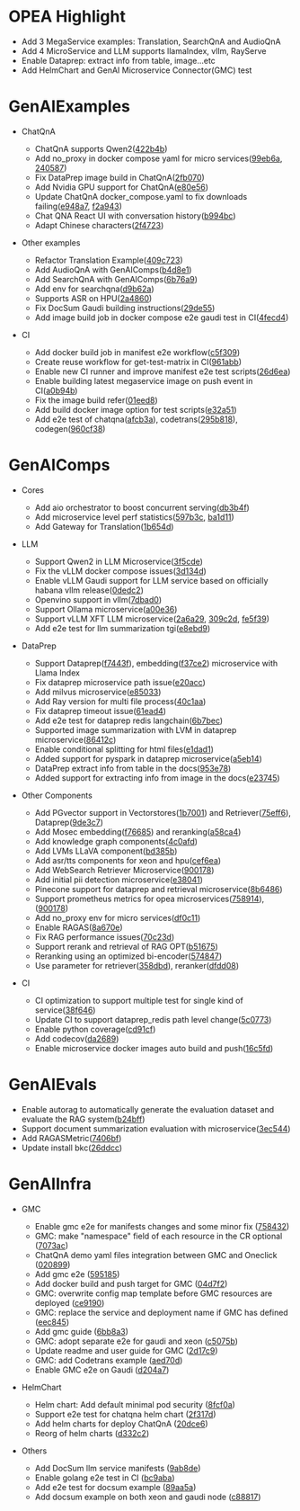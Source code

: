 # OPEA Highlight
- Add 3 MegaService examples: Translation, SearchQnA and AudioQnA
- Add 4 MicroService and LLM supports llamaIndex, vllm, RayServe
- Enable Dataprep: extract info from table, image...etc
- Add HelmChart and GenAI Microservice Connector(GMC) test

# GenAIExamples 
- ChatQnA
    - ChatQnA supports Qwen2([422b4b](https://github.com/opea-project/GenAIExamples/commit/422b4bc56b4e5500538b3d75209320d0a415483b))
    - Add no_proxy in docker compose yaml for micro services([99eb6a](https://github.com/opea-project/GenAIExamples/commit/99eb6a6a7eab4a6d24cbb47d4a541ff4aef41b57), [240587](https://github.com/opea-project/GenAIExamples/commit/240587932b04adeaf740d70229dd27ebd42d5dcd))
    - Fix DataPrep image build in ChatQnA([2fb070](https://github.com/opea-project/GenAIExamples/commit/2fb070dbfd9352d56a7be13606318aa583852a0f))
    - Add Nvidia GPU support for ChatQnA([e80e56](https://github.com/opea-project/GenAIExamples/commit/e80e567817439af1b70b56ff4a60fa58c24e2439))
    - Update ChatQnA docker_compose.yaml to fix downloads failing([e948a7](https://github.com/opea-project/GenAIExamples/commit/e948a7f81b2b68e62b09ad66be35414bf04babd5), [f2a943](https://github.com/opea-project/GenAIExamples/commit/f2a94377aa5e9850a7590c31fd8613f65fdef83c))
    - Chat QNA React UI with conversation history([b994bc](https://github.com/opea-project/GenAIExamples/commit/b994bc87318f245a07e099b395fa49ca3f36baba))
    - Adapt Chinese characters([2f4723](https://github.com/opea-project/GenAIExamples/commit/2f472315fdd4934b4f50b6120a0d583000d7751c))  

- Other examples
    - Refactor Translation Example([409c723](https://github.com/opea-project/GenAIExamples/commit/409c72350e84867ca1ea555c327fe13d00afd926))
    - Add AudioQnA with GenAIComps([b4d8e1](https://github.com/opea-project/GenAIExamples/commit/b4d8e1a19b7cb141dd509c40711d74be26c282ce))
    - Add SearchQnA with GenAIComps([6b76a9](https://github.com/opea-project/GenAIExamples/commit/6b76a93eb70738459d3fd553c44d6e7c120a51b3))
    - Add env for searchqna([d9b62a](https://github.com/opea-project/GenAIExamples/commit/d9b62a5a62d5c192ed34f598f3769378b7f594a1))
    - Supports ASR on HPU([2a4860](https://github.com/opea-project/GenAIExamples/commit/2a48601227557833cae721ad12418060b50dd62e))
    - Fix DocSum Gaudi building instructions([29de55](https://github.com/opea-project/GenAIExamples/commit/29de55da3ca0978123644ccfccdc53da20fc0791))
    - Add image build job in docker compose e2e gaudi test in CI([4fecd4](https://github.com/opea-project/GenAIExamples/commit/4fecd6a850d9b4cc0c4cd88d9987b5ef890c1aa2))

- CI
    - Add docker build job in manifest e2e workflow([c5f309](https://github.com/opea-project/GenAIExamples/commit/c5f3095ea5c0016e4e9a2568ff063a5da4f6ef48))
    - Create reuse workflow for get-test-matrix in CI([961abb](https://github.com/opea-project/GenAIExamples/commit/961abb3c05c2bfb02e1cbae12ec7a67c3c0dfc8f))
    - Enable new CI runner and improve manifest e2e test scripts([26d6ea](https://github.com/opea-project/GenAIExamples/commit/26d6ea4724aeaef9fc258d79226ed15e3c325d76))
    - Enable building latest megaservice image on push event in CI([a0b94b](https://github.com/opea-project/GenAIExamples/commit/a0b94b540180ddba7892573b2d9ce8b0eb16b403))
    - Fix the image build refer([01eed8](https://github.com/opea-project/GenAIExamples/commit/01eed84db13656a000edd8e47f1e24dbbe2b067a))
    - Add build docker image option for test scripts([e32a51](https://github.com/opea-project/GenAIExamples/commit/e32a51451c38c35ee4bf27e58cb47f824821ce8d))
    - Add e2e test of chatqna([afcb3a](https://github.com/opea-project/GenAIExamples/commit/afcb3a)), codetrans([295b818](https://github.com/opea-project/GenAIExamples/commit/295b818)), codegen([960cf38](https://github.com/opea-project/GenAIExamples/commit/960cf38))

# GenAIComps 
- Cores
    - Add aio orchestrator to boost concurrent serving([db3b4f](https://github.com/opea-project/GenAIComps/commit/db3b4f13fa8fc258236d4cc504f1a083d5fd95df))
    - Add microservice level perf statistics([597b3c](https://github.com/opea-project/GenAIComps/commit/597b3ca7d243ff74ce108ded6255e73df01d2486), [ba1d11](https://github.com/opea-project/GenAIComps/commit/ba1d11d93299f2b1d5e53f747aed73cff0384dda))
    - Add Gateway for Translation([1b654d](https://github.com/opea-project/GenAIComps/commit/1b654de29d260043d8a5811a265013d5f5b4b6e1))

- LLM
    - Support Qwen2 in LLM Microservice([3f5cde](https://github.com/opea-project/GenAIComps/commit/3f5cdea67d3789be72aafc70364fd1e0cbe6cfaf))
    - Fix the vLLM docker compose issues([3d134d](https://github.com/opea-project/GenAIComps/commit/3d134d260b8968eb9ca18162b2f0d86aa15a85b3))
    - Enable vLLM Gaudi support for LLM service based on officially habana vllm release([0dedc2](https://github.com/opea-project/GenAIComps/commit/0dedc28af38019e92eaf595935907de82c6a1cf5))
    - Openvino support in vllm([7dbad0](https://github.com/opea-project/GenAIComps/commit/7dbad0706d820f3c6ff8e8b4dd0ee40b7c389ff4))
    - Support Ollama microservice([a00e36](https://github.com/opea-project/GenAIComps/commit/a00e3641f25a7b515f427f1fbbcc893d85d97f85))
    - Support vLLM XFT LLM microservice([2a6a29](https://github.com/opea-project/GenAIComps/commit/2a6a29fda4ff13af5488912974b431390ed2ebc2), [309c2d](https://github.com/opea-project/GenAIComps/commit/309c2da5e18ce75b3ecc3ff3f2d71d51477ad4d1), [fe5f39](https://github.com/opea-project/GenAIComps/commit/fe5f39452b7fbca7e512611cef8c1a90c08feae8))
    - Add e2e test for llm summarization tgi([e8ebd9](https://github.com/opea-project/GenAIComps/commit/e8ebd948ee3518860838b50ca59d999d4f028d7c))

- DataPrep
    - Support Dataprep([f7443f](https://github.com/opea-project/GenAIComps/commit/f7443f)), embedding([f37ce2](https://github.com/opea-project/GenAIComps/commit/f37ce2)) microservice with Llama Index
    - Fix dataprep microservice path issue([e20acc](https://github.com/opea-project/GenAIComps/commit/e20acc))
    - Add milvus microservice([e85033](https://github.com/opea-project/GenAIComps/commit/e85033))
    - Add Ray version for multi file process([40c1aa](https://github.com/opea-project/GenAIComps/commit/40c1aa))
    - Fix dataprep timeout issue([61ead4](https://github.com/opea-project/GenAIComps/commit/61ead4))
    - Add e2e test for dataprep redis langchain([6b7bec](https://github.com/opea-project/GenAIComps/commit/6b7bec))
    - Supported image summarization with LVM in dataprep microservice([86412c](https://github.com/opea-project/GenAIComps/commit/86412c))
    - Enable conditional splitting for html files([e1dad1](https://github.com/opea-project/GenAIComps/commit/e1dad1))
    - Added support for pyspark in dataprep microservice([a5eb14](https://github.com/opea-project/GenAIComps/commit/a5eb14))
    - DataPrep extract info from table in the docs([953e78](https://github.com/opea-project/GenAIComps/commit/953e78))
    - Added support for extracting info from image in the docs([e23745](https://github.com/opea-project/GenAIComps/commit/e23745))

- Other Components
    - Add PGvector support in Vectorstores([1b7001](https://github.com/opea-project/GenAIComps/commit/1b7001)) and Retriever([75eff6](https://github.com/opea-project/GenAIComps/commit/75eff6)), Dataprep([9de3c7](https://github.com/opea-project/GenAIComps/commit/9de3c7))
    - Add Mosec embedding([f76685](https://github.com/opea-project/GenAIComps/commit/f76685)) and reranking([a58ca4](https://github.com/opea-project/GenAIComps/commit/a58ca4))
    - Add knowledge graph components([4c0afd](https://github.com/opea-project/GenAIComps/commit/4c0afd))
    - Add LVMs LLaVA component([bd385b](https://github.com/opea-project/GenAIComps/commit/bd385b))
    - Add asr/tts components for xeon and hpu([cef6ea](https://github.com/opea-project/GenAIComps/commit/cef6ea))
    - Add WebSearch Retriever Microservice([900178](https://github.com/opea-project/GenAIComps/commit/900178))
    - Add initial pii detection microservice([e38041](https://github.com/opea-project/GenAIComps/commit/e38041))
    - Pinecone support for dataprep and retrieval microservice([8b6486](https://github.com/opea-project/GenAIComps/commit/8b6486))
    - Support prometheus metrics for opea microservices([758914](https://github.com/opea-project/GenAIComps/commit/758914)), ([900178](https://github.com/opea-project/GenAIComps/commit/900178))
    - Add no_proxy env for micro services([df0c11](https://github.com/opea-project/GenAIComps/commit/df0c11))
    - Enable RAGAS([8a670e](https://github.com/opea-project/GenAIComps/commit/8a670e))
    - Fix RAG performance issues([70c23d](https://github.com/opea-project/GenAIComps/commit/70c23d))
    - Support rerank and retrieval of RAG OPT([b51675](https://github.com/opea-project/GenAIComps/commit/b51675))
    - Reranking using an optimized bi-encoder([574847](https://github.com/opea-project/GenAIComps/commit/574847))
    - Use parameter for retriever([358dbd](https://github.com/opea-project/GenAIComps/commit/358dbd)), reranker([dfdd08](https://github.com/opea-project/GenAIComps/commit/dfdd08))

- CI
    - CI optimization to support multiple test for single kind of service([38f646](https://github.com/opea-project/GenAIComps/commit/38f646))
    - Update CI to support dataprep_redis path level change([5c0773](https://github.com/opea-project/GenAIComps/commit/5c0773))
    - Enable python coverage([cd91cf](https://github.com/opea-project/GenAIComps/commit/cd91cf))
    - Add codecov([da2689](https://github.com/opea-project/GenAIComps/commit/da2689))
    - Enable microservice docker images auto build and push([16c5fd](https://github.com/opea-project/GenAIComps/commit/16c5fd))

# GenAIEvals 
- Enable autorag to automatically generate the evaluation dataset and evaluate the RAG system([b24bff](https://github.com/opea-project/GenAIEval/commit/b24bff))
- Support document summarization evaluation with microservice([3ec544](https://github.com/opea-project/GenAIEval/commit/3ec544))
- Add RAGASMetric([7406bf](https://github.com/opea-project/GenAIEval/commit/7406bf))
- Update install bkc([26ddcc](https://github.com/opea-project/GenAIEval/commit/26ddcc))

# GenAIInfra 
- GMC
    - Enable gmc e2e for manifests changes and some minor fix ([758432](https://github.com/opea-project/GenAIInfra/commit/758432))
    - GMC: make "namespace" field of each resource in the CR optional ([7073ac](https://github.com/opea-project/GenAIInfra/commit/7073ac))
    - ChatQnA demo yaml files integration between GMC and Oneclick ([020899](https://github.com/opea-project/GenAIInfra/commit/020899))
    - Add gmc e2e ([595185](https://github.com/opea-project/GenAIInfra/commit/595185))
    - Add docker build and push target for GMC ([04d7f2](https://github.com/opea-project/GenAIInfra/commit/04d7f2))
    - GMC: overwrite config map template before GMC resources are deployed ([ce9190](https://github.com/opea-project/GenAIInfra/commit/ce9190))
    - GMC: replace the service and deployment name if GMC has defined ([eec845](https://github.com/opea-project/GenAIInfra/commit/eec845))
    - Add gmc guide ([6bb8a3](https://github.com/opea-project/GenAIInfra/commit/6bb8a3))
    - GMC: adopt separate e2e for gaudi and xeon ([c5075b](https://github.com/opea-project/GenAIInfra/commit/c5075b))
    - Update readme and user guide for GMC ([2d17c9](https://github.com/opea-project/GenAIInfra/commit/2d17c9))
    - GMC: add Codetrans example ([aed70d](https://github.com/opea-project/GenAIInfra/commit/aed70d))
    - Enable GMC e2e on Gaudi ([d204a7](https://github.com/opea-project/GenAIInfra/commit/d204a7))

- HelmChart
    - Helm chart: Add default minimal pod security ([8fcf0a](https://github.com/opea-project/GenAIInfra/commit/8fcf0a))
    - Support e2e test for chatqna helm chart ([2f317d](https://github.com/opea-project/GenAIInfra/commit/2f317d))
    - Add helm charts for deploy ChatQnA ([20dce6](https://github.com/opea-project/GenAIInfra/commit/20dce6))
    - Reorg of helm charts ([d332c2](https://github.com/opea-project/GenAIInfra/commit/d332c2))

- Others
   - Add DocSum llm service manifests ([9ab8de](https://github.com/opea-project/GenAIInfra/commit/9ab8de))
   - Enable golang e2e test in CI ([bc9aba](https://github.com/opea-project/GenAIInfra/commit/bc9aba))
   - Add e2e test for docsum example ([89aa5a](https://github.com/opea-project/GenAIInfra/commit/89aa5a))
   - Add docsum example on both xeon and gaudi node ([c88817](https://github.com/opea-project/GenAIInfra/commit/c88817))

